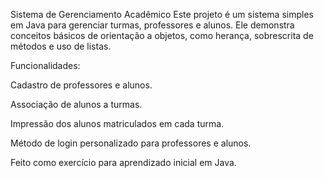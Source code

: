 Sistema de Gerenciamento Acadêmico
Este projeto é um sistema simples em Java para gerenciar turmas, professores e alunos.
Ele demonstra conceitos básicos de orientação a objetos, como herança, sobrescrita de métodos e uso de listas.

Funcionalidades:

Cadastro de professores e alunos.

Associação de alunos a turmas.

Impressão dos alunos matriculados em cada turma.

Método de login personalizado para professores e alunos.

Feito como exercício para aprendizado inicial em Java.
